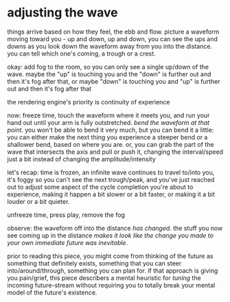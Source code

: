 # adjusting the wave

things arrive based on how they feel, the ebb and flow. picture a waveform moving toward you - up and down, up and down, you can see the ups and downs as you look down the waveform away from you into the distance. you can tell which one's coming, a trough or a crest.

okay: add fog to the room, so you can only see a single up/down of the wave. maybe the "up" is touching you and the "down" is further out and then it's fog after that, or maybe "down" is touching you and "up" is further out and then it's fog after that

the rendering engine's priority is continuity of experience

now: freeze time, touch the waveform where it meets you, and run your hand out until your arm is fully outstretched. _bend the waveform at that point._ you won't be able to bend it very much, but you can bend it a little: you can either make the next thing you experience a steeper bend or a shallower bend, based on where you are. or, you can grab the part of the wave that intersects the axis and pull or push it, changing the interval/speed just a bit instead of changing the amplitude/intensity

let's recap: time is frozen, an infinite wave continues to travel to/into you, it's foggy so you can't see the next trough/peak, and you've just reached out to adjust some aspect of the cycle completion you're about to experience, making it happen a bit slower or a bit faster, or making it a bit louder or a bit quieter.

unfreeze time, press play, remove the fog

observe: the waveform off into the distance _has changed_. the stuff you now see coming up in the distance _makes it look like the change you made to your own immediate future was inevitable_.

prior to reading this piece, you might come from thinking of the future as something that definitely exists, something that you can steer into/around/through, something you can plan for. if that approach is giving you pain/grief, this piece describers a mental heuristic for _tuning_ the incoming future-stream without requiring you to totally break your mental model of the future's existence.
